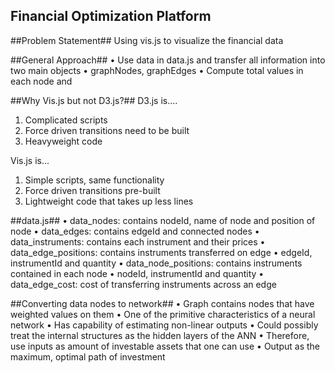 Financial Optimization Platform
-------------------------------------------

##Problem Statement##
Using vis.js to visualize the financial data



##General Approach##
• Use data in data.js and transfer all information into two main objects
  • graphNodes, graphEdges
• Compute total values in each node and


##Why Vis.js but not D3.js?##
D3.js is....
1. Complicated scripts
2. Force driven transitions need to be built
3. Heavyweight code

Vis.js is...
1. Simple scripts, same functionality
2. Force driven transitions pre-built
3. Lightweight code that takes up less lines

##data.js##
• data_nodes: 	contains nodeId, name of node and position of node
• data_edges: contains edgeId and connected nodes
• data_instruments: contains each instrument and their prices
• data_edge_positions: contains instruments transferred on edge
  • edgeId, instrumentId and quantity
• data_node_positions: contains instruments contained in each node
  • nodeId, instrumentId and quantity
• data_edge_cost: cost of transferring instruments across an edge


##Converting data nodes to network##
• Graph contains nodes that have weighted values on them
• One of the primitive characteristics of a neural network
• Has capability of estimating non-linear outputs
• Could possibly treat the internal structures as the hidden layers of the ANN
• Therefore, use inputs as amount of investable assets that one can use
• Output as the maximum, optimal path of investment
